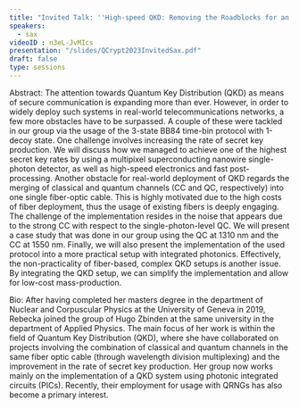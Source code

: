 ```yaml
---
title: "Invited Talk: ''High-speed QKD: Removing the Roadblocks for an Integration and Utilization in Real-World Networks''"
speakers:
  - sax
videoID : n3eL-JvMIcs
presentation: "/slides/QCrypt2023InvitedSax.pdf"
draft: false
type: sessions
---
```

Abstract: The attention towards Quantum Key Distribution (QKD) as means of secure communication is expanding more than ever. However, in order to widely deploy such systems in real-world telecommunications networks, a few more obstacles have to be surpassed. A couple of these were tackled in our group via the usage of the 3-state BB84 time-bin protocol with 1-decoy state. One challenge involves increasing the rate of secret key production. We will discuss how we managed to achieve one of the highest secret key rates by using a multipixel superconducting nanowire single-photon detector, as well as high-speed electronics and fast post-processing. Another obstacle for real-world deployment of QKD regards the merging of classical and quantum channels (CC and QC, respectively) into one single fiber-optic cable. This is highly motivated due to the high costs of fiber deployment, thus the usage of existing fibers is deeply engaging. The challenge of the implementation resides in the noise that appears due to the strong CC with respect to the single-photon-level QC. We will present a case study that was done in our group using the QC at 1310 nm and the CC at 1550 nm. Finally, we will also present the implementation of the used protocol into a more practical setup with integrated photonics. Effectively, the non-practicality of fiber-based, complex QKD setups is another issue. By integrating the QKD setup, we can simplify the implementation and allow for low-cost mass-production.

Bio: After having completed her masters degree in the department of Nuclear and Corpuscular Physics at the University of Geneva in 2019, Rebecka joined the group of Hugo Zbinden at the same university in the department of Applied Physics. The main focus of her work is within the field of Quantum Key Distribution (QKD), where she have collaborated on projects involving the combination of classical and quantum channels in the same fiber optic cable (through wavelength division multiplexing) and the improvement in the rate of secret key production. Her group now works mainly on the implementation of a QKD system using photonic integrated circuits (PICs). Recently, their employment for usage with QRNGs has also become a primary interest.

<!-- fields to use above: -->
<!-- videoId: "Vfl9pPh6ipI" -->
<!-- presentation: "/slides/invited-MargaridaPereira.pdf" -->
